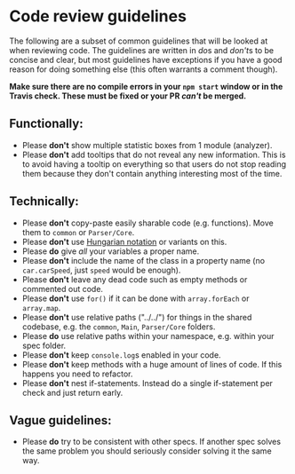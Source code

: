 # Code review guidelines

The following are a subset of common guidelines that will be looked at when reviewing code. The guidelines are written in *do*s and *don't*s to be concise and clear, but most guidelines have exceptions if you have a good reason for doing something else (this often warrants a comment though).

**Make sure there are no compile errors in your `npm start` window or in the Travis check. These must be fixed or your PR *can't* be merged.**

## Functionally:

- Please **don't** show multiple statistic boxes from 1 module (analyzer).
- Please **don't** add tooltips that do not reveal any new information. This is to avoid having a tooltip on everything so that users do not stop reading them because they don't contain anything interesting most of the time.

## Technically:

- Please **don't** copy-paste easily sharable code (e.g. functions). Move them to `common` or `Parser/Core`.
- Please **don't** use [Hungarian notation](https://en.wikipedia.org/wiki/Hungarian_notation) or variants on this.
- Please **do** give *all* your variables a proper name.
- Please **don't** include the name of the class in a property name (no `car.carSpeed`, just `speed` would be enough).
- Please **don't** leave any dead code such as empty methods or commented out code.
- Please **don't** use `for()` if it can be done with `array.forEach` or `array.map`.
- Please **don't** use relative paths ("../../") for things in the shared codebase, e.g. the `common`, `Main`, `Parser/Core` folders.
- Please **do** use relative paths within your namespace, e.g. within your spec folder.
- Please **don't** keep `console.log`s enabled in your code.
- Please **don't** keep methods with a huge amount of lines of code. If this happens you need to refactor.
- Please **don't** nest if-statements. Instead do a single if-statement per check and just return early.

## Vague guidelines:

- Please **do** try to be consistent with other specs. If another spec solves the same problem you should seriously consider solving it the same way.
